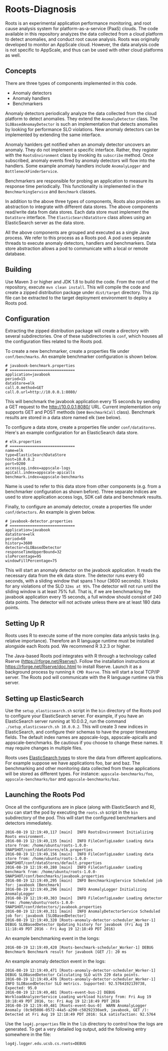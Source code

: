 # Roots-Diagnosis
Roots is an experimental application performance monitoring, and root cause 
analysis system for platform-as-a-service (PaaS) clouds. The code available 
in this repository analyzes the data collected from a cloud platform to
detect anomalies, and conduct root cause analysis. Roots was originally developed
to monitor an AppScale cloud. However, the data analysis code is not specific
to AppScale, and thus can be used with other cloud platforms as well.

## Concepts
There are three types of components implemented in this code.

* Anomaly detectors
* Anomaly handlers
* Benchmarkers

Anomaly detectors periodically analyze the data collected from the cloud
platform to detect anomalies. They extend the `AnomalyDetector` class.
The `SLOBasedAnomayDetector` is such an implementation that detects
anomalies by looking for performance SLO violations. New anomaly detectors
can be implemented by extending the same interface.

Anomaly hanlders get notified when an anomaly detector uncovers an anomaly.
They do not implement a specific interface. Rather, they register with the
`RootsEnvironment` class by invoking its `subscribe` method. Once subscribed,
anomaly events fired by anomaly detectors will flow into the handlers. Some
example anomaly handlers include `AnomalyLogger` and `BottleneckFinderService`.

Benchmarkers are responsible for probing an application to measure its
response time periodically. This functionality is implemented in the 
`BenchmarkingService` and `Benchmark` classes.

In addition to the above three types of components, Roots also provides
an abstraction to integrate with different data stores. The above components
read/write data from data stores. Each data store must implement the
`DataStore` interface. The `ElasticSearchDataStore` class allows using
an ElasticSearch server as the data store.

All the above components are grouped and executed as a single Java process.
We refer to this process as a Roots pod. A pod uses separate threads to
execute anomaly detectors, handlers and benchmarkers. Data store abstraction
allows a pod to communicate with a local or remote database.

## Building
Use Maven 3 or higher and JDK 1.8 to build the code. From the root of the repository,
execute `mvn clean install`. This will compile the code and create a zipped
distribution package under `dist/target` directory. This zip file can 
be extracted to the target deployment environment to deploy a Roots pod.

## Configuration
Extracting the zipped distribution package will create a directory with
several subdirectories. One of these subdirectories is `conf`, which houses
all the configuration files related to the Roots pod.

To create a new benchmarker, create a properties file under `conf/benchmarks`.
An example benchmarker configuration is shown below.

```
# javabook-benchmark.properties
# =============================
application=javabook
period=15
dataStore=elk
call.0.method=GET
call.0.url=http://10.0.0.1:8080/
```
This will benchmark the javabook application every 15 seconds by sending
a GET request to the http://10.0.0.1:8080/ URL. Current implementation only 
supports GET and POST methods (see `BenchmarkCall` class). Benchmark results
are stored in a data store named elk (see below).

To configure a data store, create a properties file under `conf/dataStores`.
Here's an example configuration for an ElasticSearch data store.

```
# elk.properties
# =============================
name=elk
type=ElasticSearchDataStore
host=10.0.0.2
port=9200
accessLog.index=appscale-logs
apiCall.index=appscale-apicalls
benchmark.index=appscale-benchmarks
```

Name is used to refer to this data store from other components (e.g. from a benchmarker
configuration as shown before). Three separate indices are used to store application 
access logs, SDK call data and benchmark results.

Finally, to configure an anomaly detector, create a properties file under `conf/detectors`.
An example is given below.

```
# javabook-detector.properties
# =============================
application=javabook
dataStore=elk
period=60
history=3600
detector=SLOBasedDetector
responseTimeUpperBound=32
sloPercentage=95
windowFillPercentage=75
```

This will start an anomaly detector on the javabook application. It reads the necessary
data from the elk data store. The detector runs every 60 seconds, with a sliding window
that spans 1 hour (3600 seconds). It looks for any violations of the SLO `32ms at 95%`.
The detector will not run until the sliding window is at least 75% full. That is, if we
are benchmarking the javabook application every 15 seconds, a full window should consist
of 240 data points. The detector will not activate unless there are at least 180 data
points.

## Setting Up R
Roots uses R to execute some of the more complex data anlysis tasks (e.g. relative importance).
Therefore an R language runtime must be installed alongside each Roots pod. We recommend
R 3.2.3 or higher. 

The Java-based Roots pod integrates with R through a technology called Rserve 
(https://rforge.net/Rserve/). Follow the installation instructions at https://rforge.net/Rserve/doc.html
to install Rserve. Launch it as a background process by running `R CMD Rserve`. 
This will start a local TCP/IP server. The Roots pod will communicate with the
R language runtime via this server.

## Setting up ElasticSearch
Use the `setup_elasticsearch.sh` script in the `bin` directory of the Roots pod
to configure your ElasticSearch server. For example, if you have an ElasticSearch
server running at 10.0.0.2, run the command `./setup_elasticsearch.sh 10.0.0.2`.
This will create 3 new indices in ElasticSearch, and configure their schemas
to have the proper timestamp fields. The default index names are appscale-logs, 
appscale-apicalls and appscale-benchmarks. Be cautious if you choose to change
these names. It may require changes in multiple files.

Roots uses [ElasticSearch types](https://www.elastic.co/guide/en/elasticsearch/guide/current/mapping.html) 
to store the data from different applications.
For example suppose we have applications foo, bar and baz. The benchmarking
and other monitoring data collected from these applications will be stored
as different types. For instance: `appscale-benchmarks/foo`, `appscale-benchmarks/bar`
and `appscale-benchmarks/baz`.

## Launching the Roots Pod
Once all the configurations are in place (along with ElasticSearch and R), you 
can start the pod by executing the `roots.sh` script in the `bin` subdirectory
of the pod. This will start the configured benchmarkers and detectors immediately.

```
2016-08-19 12:19:49,117 [main]  INFO RootsEnvironment Initializing Roots environment.
2016-08-19 12:19:49,135 [main]  INFO FileConfigLoader Loading data store from: /home/ubuntu/roots-1.0.0-SNAPSHOT/conf/dataStores/elk.properties
2016-08-19 12:19:49,156 [main]  INFO FileConfigLoader Loading data store from: /home/ubuntu/roots-1.0.0-SNAPSHOT/conf/dataStores/default.properties
2016-08-19 12:19:49,280 [main]  INFO FileConfigLoader Loading benchmark from: /home/ubuntu/roots-1.0.0-SNAPSHOT/conf/benchmarks/javabook.properties
2016-08-19 12:19:49,295 [main]  INFO BenchmarkingService Scheduled job for: javabook [Benchmark]
2016-08-19 12:19:49,296 [main]  INFO AnomalyLogger Initializing AnomalyLogger
2016-08-19 12:19:49,303 [main]  INFO FileConfigLoader Loading detector from: /home/ubuntu/roots-1.0.0-SNAPSHOT/conf/detectors/javabook.properties
2016-08-19 12:19:49,311 [main]  INFO AnomalyDetectorService Scheduled job for: javabook [SLOBasedDetector]
2016-08-19 12:19:49,320 [Roots-anomaly-detector-scheduler_Worker-1] DEBUG SLOBasedDetector Updating history for javabook (Fri Aug 19 11:18:49 PDT 2016 - Fri Aug 19 12:18:49 PDT 2016)
```

An example benchmarking event in the longs:

```
2016-08-19 12:19:49,420 [Roots-benchmark-scheduler_Worker-1] DEBUG Benchmark Benchmark result for javabook [GET /]: 20 ms
```

An example anomaly detection event in the logs:

```
2016-08-19 12:19:49,471 [Roots-anomaly-detector-scheduler_Worker-1] DEBUG SLOBasedDetector Calculating SLO with 229 data points.
2016-08-19 12:19:49,476 [Roots-anomaly-detector-scheduler_Worker-1]  INFO SLOBasedDetector SLO metrics. Supported: 92.5764192139738, Expected: 95.0
2016-08-19 12:19:49,481 [Roots-event-bus-2] DEBUG WorkloadAnalyzerService Loading workload history from: Fri Aug 19 10:18:49 PDT 2016, to: Fri Aug 19 12:18:49 PDT 2016
2016-08-19 12:19:49,481 [Roots-event-bus-0]  WARN AnomalyLogger Anomaly (0c9d5086-0572-44a5-a290-c50292330ae9, javabook, GET /): Detected at Fri Aug 19 12:18:49 PDT 2016: SLA satisfaction: 92.5764
```

Use the `log4j.properties` file in the `lib` directory to control how the logs are 
generated. To get a very detailed log output, add the following entry somewhere in the file:

```
log4j.logger.edu.ucsb.cs.roots=DEBUG
```
